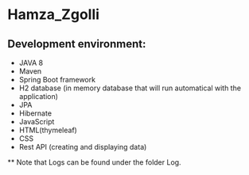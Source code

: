 # Hamza_Zgolli

## Development environment:
- JAVA 8
- Maven
- Spring Boot framework
- H2 database (in memory database that will run automatical with the application)
- JPA
- Hibernate 
- JavaScript
- HTML(thymeleaf)
- CSS
- Rest API (creating and displaying data)

** Note that Logs can be found under the folder Log.
